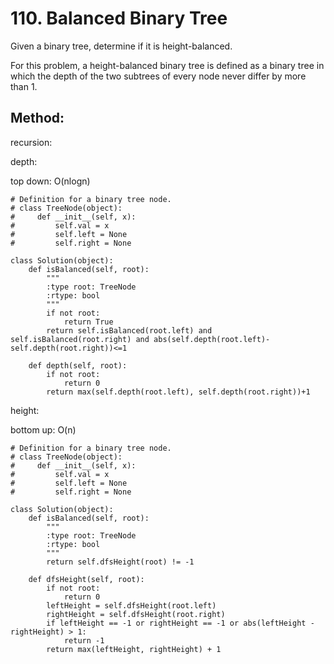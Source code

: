 # 110. Balanced Binary Tree

Given a binary tree, determine if it is height-balanced.

For this problem, a height-balanced binary tree is defined as a binary tree in which the depth of the two subtrees of every node never differ by more than 1.

## Method:

recursion:

depth:

top down: O(nlogn)

    # Definition for a binary tree node.
    # class TreeNode(object):
    #     def __init__(self, x):
    #         self.val = x
    #         self.left = None
    #         self.right = None
    
    class Solution(object):
        def isBalanced(self, root):
            """
            :type root: TreeNode
            :rtype: bool
            """
            if not root:
                return True
            return self.isBalanced(root.left) and self.isBalanced(root.right) and abs(self.depth(root.left)-self.depth(root.right))<=1
        
        def depth(self, root):
            if not root:
                return 0
            return max(self.depth(root.left), self.depth(root.right))+1
            
height:

bottom up: O(n)

    # Definition for a binary tree node.
    # class TreeNode(object):
    #     def __init__(self, x):
    #         self.val = x
    #         self.left = None
    #         self.right = None
    
    class Solution(object):
        def isBalanced(self, root):
            """
            :type root: TreeNode
            :rtype: bool
            """
            return self.dfsHeight(root) != -1
        
        def dfsHeight(self, root):
            if not root:
                return 0
            leftHeight = self.dfsHeight(root.left)
            rightHeight = self.dfsHeight(root.right)
            if leftHeight == -1 or rightHeight == -1 or abs(leftHeight - rightHeight) > 1:
                return -1
            return max(leftHeight, rightHeight) + 1